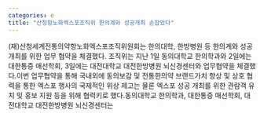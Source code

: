 ```yaml
---
categories: e
title: "산청항노화엑스포조직위 한의계와 성공개최 손잡았다"
---
```

(재)산청세계전통의약항노화엑스포조직위원회는 한의대학, 한방병원 등 한의계와 성공 개최를 위한 업무 협약을 체결했다. 조직위는 지난 1일 동의대학교 한의학과와 2일에는 대한통증 매선학회, 3일에는 대전대학교 대전한방병원 뇌신경센터와 업무협약을 체결했다.이번 업무협약을 통해 국내외에 동의보감 및 전통한의약 브랜드가치 향상 및 상호 협력을 통한 엑스포 행사의 국제적인 위상 제고는 물론 엑스포 성공 개최를 위한 관람객 유치 및 홍보 지원 등을 위해 협력키로 했다.동의대학교 한의학과, 대한통증 매선학회, 대전대학교 대전한방병원 뇌신경센터는